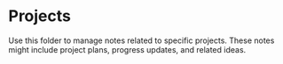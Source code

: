 # Projects

Use this folder to manage notes related to specific projects. These notes might include project plans, progress updates, and related ideas.